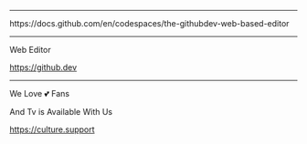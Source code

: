 
<hr>
https://docs.github.com/en/codespaces/the-githubdev-web-based-editor

<br>
<hr>
<p>
Web Editor </P>

https://github.dev
<hr>

We Love 💕 Fans


And Tv is Available With Us

https://culture.support
